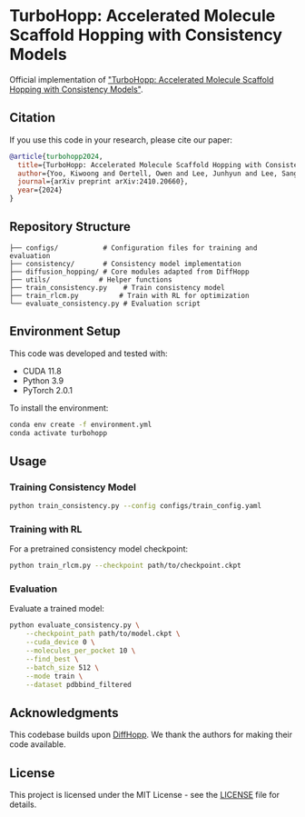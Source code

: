 # TurboHopp: Accelerated Molecule Scaffold Hopping with Consistency Models

Official implementation of ["TurboHopp: Accelerated Molecule Scaffold Hopping with Consistency Models"](https://arxiv.org/abs/2410.20660).

## Citation

If you use this code in your research, please cite our paper:

```bibtex
@article{turbohopp2024,
  title={TurboHopp: Accelerated Molecule Scaffold Hopping with Consistency Models},
  author={Yoo, Kiwoong and Oertell, Owen and Lee, Junhyun and Lee, Sanghoon and Kang, Jaewoo}, # Add authors
  journal={arXiv preprint arXiv:2410.20660},
  year={2024}
}
```
## Repository Structure
```
├── configs/           # Configuration files for training and evaluation
├── consistency/       # Consistency model implementation
├── diffusion_hopping/ # Core modules adapted from DiffHopp
├── utils/            # Helper functions
├── train_consistency.py    # Train consistency model
├── train_rlcm.py          # Train with RL for optimization
└── evaluate_consistency.py # Evaluation script
```

## Environment Setup

This code was developed and tested with:
- CUDA 11.8
- Python 3.9
- PyTorch 2.0.1

To install the environment:
```bash
conda env create -f environment.yml
conda activate turbohopp
```

## Usage

### Training Consistency Model
```bash
python train_consistency.py --config configs/train_config.yaml
```

### Training with RL
For a pretrained consistency model checkpoint:
```bash
python train_rlcm.py --checkpoint path/to/checkpoint.ckpt
```

### Evaluation
Evaluate a trained model:
```bash
python evaluate_consistency.py \
    --checkpoint_path path/to/model.ckpt \
    --cuda_device 0 \
    --molecules_per_pocket 10 \
    --find_best \
    --batch_size 512 \
    --mode train \
    --dataset pdbbind_filtered
```


## Acknowledgments

This codebase builds upon [DiffHopp](https://github.com/jostorge/diffusion-hopping). We thank the authors for making their code available.

## License

This project is licensed under the MIT License - see the [LICENSE](LICENSE) file for details.
